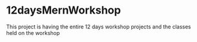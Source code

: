 # 12daysMernWorkshop
This project is having the entire 12 days workshop projects and the classes held on the workshop
